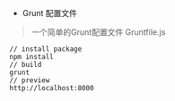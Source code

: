 * Grunt 配置文件
> 一个简单的Grunt配置文件 Gruntfile.js

```
// install package
npm install
// build
grunt
// preview
http://localhost:8000
```